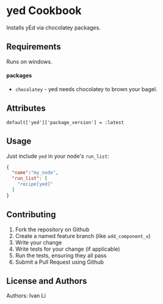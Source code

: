 yed Cookbook
============
Installs yEd via chocolatey packages.

Requirements
------------
Runs on windows.

#### packages
- `chocolatey` - yed needs chocolatey to brown your bagel.

Attributes
----------
````
default['yed']['package_version'] = :latest
````

Usage
-----
Just include `yed` in your node's `run_list`:

```json
{
  "name":"my_node",
  "run_list": [
    "recipe[yed]"
  ]
}
```

Contributing
------------
1. Fork the repository on Github
2. Create a named feature branch (like `add_component_x`)
3. Write your change
4. Write tests for your change (if applicable)
5. Run the tests, ensuring they all pass
6. Submit a Pull Request using Github

License and Authors
-------------------
Authors: Ivan Li
